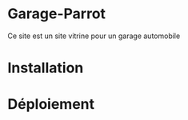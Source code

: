 # Garage-Parrot
Ce site est un site vitrine pour un garage automobile

# Installation

# Déploiement
